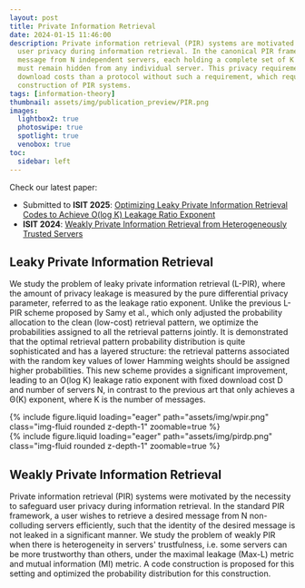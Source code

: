 ```yaml
---
layout: post
title: Private Information Retrieval
date: 2024-01-15 11:46:00
description: Private information retrieval (PIR) systems are motivated by the necessity to safeguard 
  user privacy during information retrieval. In the canonical PIR framework, a user wishes to retrieve a 
  message from N independent servers, each holding a complete set of K messages. The message’s identity 
  must remain hidden from any individual server. This privacy requirement necessarily incurs higher 
  download costs than a protocol without such a requirement, which requires effort to improve the code 
  construction of PIR systems.
tags: [information-theory]
thumbnail: assets/img/publication_preview/PIR.png
images:
  lightbox2: true
  photoswipe: true
  spotlight: true
  venobox: true
toc:
  sidebar: left
---
```


Check our latest paper:

- Submitted to **ISIT 2025**: [Optimizing Leaky Private Information Retrieval Codes to Achieve O(log K) Leakage Ratio Exponent](https://arxiv.org/pdf/2501.12310)
- **ISIT 2024**: [Weakly Private Information Retrieval from Heterogeneously Trusted Servers](https://arxiv.org/pdf/2402.17940)


## Leaky Private Information Retrieval

We study the problem of leaky private information retrieval (L-PIR), where the amount of privacy leakage is
measured by the pure differential privacy parameter, referred to as the leakage ratio exponent. Unlike the 
previous L-PIR scheme proposed by Samy et al., which only adjusted the probability allocation to the clean 
(low-cost) retrieval pattern, we optimize the probabilities assigned to all the retrieval patterns jointly. 
It is demonstrated that the optimal retrieval pattern probability distribution is quite sophisticated and 
has a layered structure: the retrieval patterns associated with the random key values of lower Hamming weights 
should be assigned higher probabilities. This new scheme provides a significant improvement, leading to
an O(log K) leakage ratio exponent with fixed download cost D and number of servers N, in contrast to the previous art
that only achieves a Θ(K) exponent, where K is the number of messages.

<div class="row mt-3">
    <div class="col-sm mt-3 mt-md-0">
        {% include figure.liquid loading="eager" path="assets/img/wpir.png" class="img-fluid rounded z-depth-1" zoomable=true %}
    </div>
    <div class="col-sm mt-3 mt-md-0">
        {% include figure.liquid loading="eager" path="assets/img/pirdp.png" class="img-fluid rounded z-depth-1" zoomable=true %}
    </div>
</div>

## Weakly Private Information Retrieval

Private information retrieval (PIR) systems were motivated by the necessity to safeguard user privacy 
during information retrieval. In the standard PIR framework, a user wishes to retrieve a desired message 
from N non-colluding servers efficiently, such that the identity of the desired message is not leaked in 
a significant manner. We study the problem of weakly PIR when there is heterogeneity in servers' 
trustfulness, i.e. some servers can be more trustworthy than others, under the maximal leakage (Max-L) 
metric and mutual information (MI) metric. A code construction is proposed for this setting and optimized 
the probability distribution for this construction.
